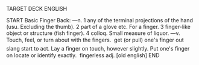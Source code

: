TARGET DECK
ENGLISH

START
Basic
Finger
Back: —n. 1 any of the terminal projections of the hand (usu. Excluding the thumb). 2 part of a glove etc. For a finger. 3 finger-like object or structure (fish finger). 4 colloq. Small measure of liquor. —v. Touch, feel, or turn about with the fingers.  get (or pull) one's finger out slang start to act. Lay a finger on touch, however slightly. Put one's finger on locate or identify exactly.  fingerless adj. [old english]
END
